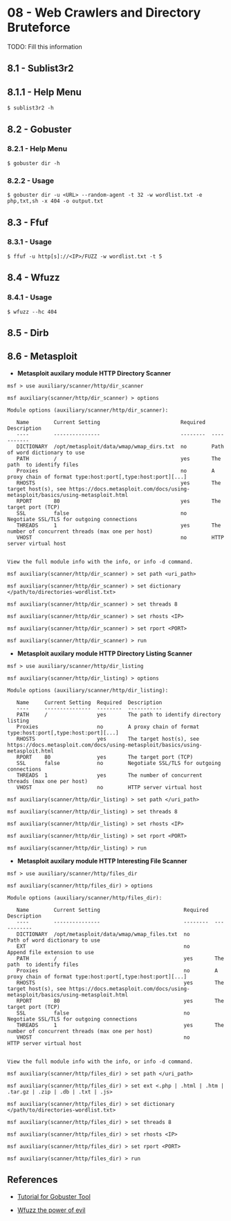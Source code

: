 # 08 - Web Crawlers and Directory Bruteforce

TODO: Fill this information

## 8.1 - Sublist3r2

## 8.1.1 - Help Menu

`$ sublist3r2 -h`

## 8.2 - Gobuster

### 8.2.1 - Help Menu

`$ gobuster dir -h`

### 8.2.2 - Usage

`$ gobuster dir -u <URL> --random-agent -t 32 -w wordlist.txt -e php,txt,sh -x 404 -o output.txt`

## 8.3 - Ffuf

### 8.3.1 - Usage

`$ ffuf -u http[s]://<IP>/FUZZ -w wordlist.txt -t 5`

## 8.4 - Wfuzz

### 8.4.1 - Usage

`$ wfuzz --hc 404`

## 8.5 - Dirb

## 8.6 - Metasploit

- **Metasploit auxilary module HTTP Directory Scanner**

```
msf > use auxiliary/scanner/http/dir_scanner

msf auxiliary(scanner/http/dir_scanner) > options

Module options (auxiliary/scanner/http/dir_scanner):

   Name        Current Setting                          Required  Description
   ----        ---------------                          --------  -----------
   DICTIONARY  /opt/metasploit/data/wmap/wmap_dirs.txt  no        Path of word dictionary to use
   PATH        /                                        yes       The path  to identify files
   Proxies                                              no        A proxy chain of format type:host:port[,type:host:port][...]
   RHOSTS                                               yes       The target host(s), see https://docs.metasploit.com/docs/using-metasploit/basics/using-metasploit.html
   RPORT       80                                       yes       The target port (TCP)
   SSL         false                                    no        Negotiate SSL/TLS for outgoing connections
   THREADS     1                                        yes       The number of concurrent threads (max one per host)
   VHOST                                                no        HTTP server virtual host


View the full module info with the info, or info -d command.

msf auxiliary(scanner/http/dir_scanner) > set path <uri_path>

msf auxiliary(scanner/http/dir_scanner) > set dictionary </path/to/directories-wordlist.txt>

msf auxiliary(scanner/http/dir_scanner) > set threads 8

msf auxiliary(scanner/http/dir_scanner) > set rhosts <IP>

msf auxiliary(scanner/http/dir_scanner) > set rport <PORT>

msf auxiliary(scanner/http/dir_scanner) > run
```

- **Metasploit auxilary module HTTP Directory Listing Scanner**

```
msf > use auxiliary/scanner/http/dir_listing

msf auxiliary(scanner/http/dir_listing) > options

Module options (auxiliary/scanner/http/dir_listing):

   Name     Current Setting  Required  Description
   ----     ---------------  --------  -----------
   PATH     /                yes       The path to identify directory listing
   Proxies                   no        A proxy chain of format type:host:port[,type:host:port][...]
   RHOSTS                    yes       The target host(s), see https://docs.metasploit.com/docs/using-metasploit/basics/using-metasploit.html
   RPORT    80               yes       The target port (TCP)
   SSL      false            no        Negotiate SSL/TLS for outgoing connections
   THREADS  1                yes       The number of concurrent threads (max one per host)
   VHOST                     no        HTTP server virtual host

msf auxiliary(scanner/http/dir_listing) > set path </uri_path>

msf auxiliary(scanner/http/dir_listing) > set threads 8

msf auxiliary(scanner/http/dir_listing) > set rhosts <IP>

msf auxiliary(scanner/http/dir_listing) > set rport <PORT>

msf auxiliary(scanner/http/dir_listing) > run
```

- **Metasploit auxilary module HTTP Interesting File Scanner**

```
msf > use auxiliary/scanner/http/files_dir

msf auxiliary(scanner/http/files_dir) > options

Module options (auxiliary/scanner/http/files_dir):

   Name        Current Setting                           Required  Description
   ----        ---------------                           --------  -----------
   DICTIONARY  /opt/metasploit/data/wmap/wmap_files.txt  no        Path of word dictionary to use
   EXT                                                   no        Append file extension to use
   PATH        /                                         yes       The path  to identify files
   Proxies                                               no        A proxy chain of format type:host:port[,type:host:port][...]
   RHOSTS                                                yes       The target host(s), see https://docs.metasploit.com/docs/using-metasploit/basics/using-metasploit.html
   RPORT       80                                        yes       The target port (TCP)
   SSL         false                                     no        Negotiate SSL/TLS for outgoing connections
   THREADS     1                                         yes       The number of concurrent threads (max one per host)
   VHOST                                                 no        HTTP server virtual host


View the full module info with the info, or info -d command.

msf auxiliary(scanner/http/files_dir) > set path </uri_path>

msf auxiliary(scanner/http/files_dir) > set ext <.php | .html | .htm | .tar.gz | .zip | .db | .txt | .js>

msf auxiliary(scanner/http/files_dir) > set dictionary </path/to/directories-wordlist.txt>

msf auxiliary(scanner/http/files_dir) > set threads 8

msf auxiliary(scanner/http/files_dir) > set rhosts <IP>

msf auxiliary(scanner/http/files_dir) > set rport <PORT>

msf auxiliary(scanner/http/files_dir) > run
```

## References

- [Tutorial for Gobuster Tool](https://sitechsecurity.wordpress.com/2020/07/14/tutorial-for-gobuster-tool/)

- [Wfuzz the power of evil](https://blog.certcube.com/wfuzz-the-power-of-evil/)
